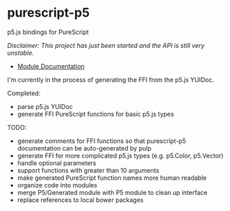 # purescript-p5

p5.js bindings for PureScript

*Disclaimer: This project has just been started and the API is still very unstable.*

- [Module Documentation](generated-docs/)


I'm currently in the process of generating the FFI from the p5.js YUIDoc.

Completed:
  * parse p5.js YUIDoc
  * generate FFI PureScript functions for basic p5.js types

TODO:
  * generate comments for FFI functions so that purescript-p5 documentation can be auto-generated by pulp
  * generate FFI for more complicated p5.js types (e.g. p5.Color, p5.Vector)
  * handle optional parameters
  * support functions with greater than 10 arguments
  * make generated PureScript function names more human readable
  * organize code into modules
  * merge P5/Generated module with P5 module to clean up interface
  * replace references to local bower packages
